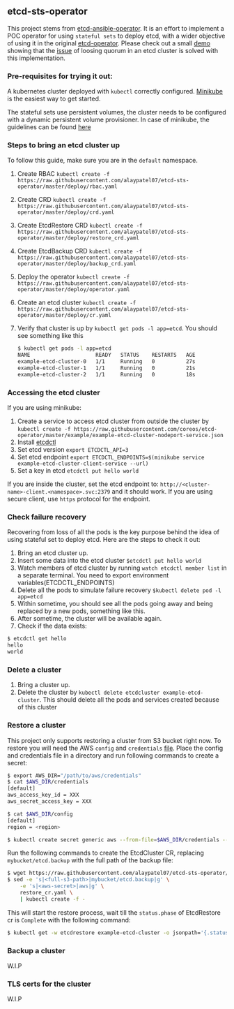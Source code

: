 ## etcd-sts-operator

This project stems from [etcd-ansible-operator](https://github.com/water-hole/etcd-ansible-operator). It is an effort to implement a POC operator for using `stateful sets` to deploy etcd, with a wider objective of using it in the original [etcd-operator](https://github.com/coreos/etcd-operator). Please check out a small [demo](https://www.youtube.com/watch?v=YcEu9wehb3M) showing that the [issue](https://github.com/coreos/etcd-operator/issues/1972) of loosing quorum in an etcd cluster is solved with this implementation.

### Pre-requisites for trying it out:

A kubernetes cluster deployed with `kubectl` correctly configured. [Minikube](https://github.com/kubernetes/minikube/) is the easiest way to get started.

The stateful sets use persistent volumes, the cluster needs to be configured with a dynamic persistent volume provisioner. In case of minikube, the guidelines can be found [here](https://github.com/kubernetes/minikube/blob/master/docs/persistent_volumes.md)

### Steps to bring an etcd cluster up

To follow this guide, make sure you are in the `default` namespace.

1. Create RBAC `kubectl create -f https://raw.githubusercontent.com/alaypatel07/etcd-sts-operator/master/deploy/rbac.yaml`
2. Create CRD `kubectl create -f https://raw.githubusercontent.com/alaypatel07/etcd-sts-operator/master/deploy/crd.yaml`
3. Create EtcdRestore CRD `kubectl create -f https://raw.githubusercontent.com/alaypatel07/etcd-sts-operator/master/deploy/restore_crd.yaml`
4. Create EtcdBackup CRD `kubectl create -f https://raw.githubusercontent.com/alaypatel07/etcd-sts-operator/master/deploy/backup_crd.yaml`
5. Deploy the operator `kubectl create -f https://raw.githubusercontent.com/alaypatel07/etcd-sts-operator/master/deploy/operator.yaml`
6. Create an etcd cluster `kubectl create -f https://raw.githubusercontent.com/alaypatel07/etcd-sts-operator/master/deploy/cr.yaml`
7. Verify that cluster is up by `kubectl get pods -l app=etcd`. You should see something like this

    ```bash
    $ kubectl get pods -l app=etcd
    NAME                     READY   STATUS    RESTARTS   AGE
    example-etcd-cluster-0   1/1     Running   0          27s
    example-etcd-cluster-1   1/1     Running   0          21s
    example-etcd-cluster-2   1/1     Running   0          18s
    ```

### Accessing the etcd cluster

If you are using minikube:

1. Create a service to access etcd cluster from outside the cluster by `kubectl create -f https://raw.githubusercontent.com/coreos/etcd-operator/master/example/example-etcd-cluster-nodeport-service.json`
2. Install [etcdctl](https://coreos.com/etcd/docs/latest/getting-started-with-etcd.html)
3. Set etcd version `export ETCDCTL_API=3`
4. Set etcd endpoint `export ETCDCTL_ENDPOINTS=$(minikube service example-etcd-cluster-client-service --url)`
5. Set a key in etcd `etcdctl put hello world`

If you are inside the cluster, set the etcd endpoint to: `http://<cluster-name>-client.<namespace>.svc:2379` and it should work. If you are using secure client, use `https` protocol for the endpoint.

### Check failure recovery

Recovering from loss of all the pods is the key purpose behind the idea of using stateful set to deploy etcd. Here are the steps to check it out:


1. Bring an etcd cluster up.
2. Insert some data into the etcd cluster `$etcdctl put hello world`
3. Watch members of etcd cluster by running `watch etcdctl member list` in a separate terminal. You need to export environment variables(ETCDCTL_ENDPOINTS)
4. Delete all the pods to simulate failure recovery `$kubectl delete pod -l app=etcd `
5. Within sometime, you should see all the pods going away and being replaced by a new pods, something like this.
6. After sometime, the cluster will be available again. 
7. Check if the data exists:

```bash
$ etcdctl get hello
hello
world
```

### Delete a cluster
1. Bring a cluster up.
2. Delete the cluster by `kubectl delete etcdcluster example-etcd-cluster`. This should delete all the pods and services created because of this cluster 

### Restore a cluster

This project only supports restoring a cluster from S3 bucket right now. To restore you will need the AWS `config` and `credentials` [file](https://docs.aws.amazon.com/cli/latest/userguide/cli-configure-files.html). Place the config and credentials file in a directory and run following commands to create a secret:

```bash
$ export AWS_DIR="/path/to/aws/credentials"
$ cat $AWS_DIR/credentials
[default]
aws_access_key_id = XXX
aws_secret_access_key = XXX

$ cat $AWS_DIR/config
[default]
region = <region>

$ kubectl create secret generic aws --from-file=$AWS_DIR/credentials --from-file=$AWS_DIR/config
```

Run the following commands to create the EtcdCluster CR, replacing `mybucket/etcd.backup` with the full path of the backup file:

```bash
$ wget https://raw.githubusercontent.com/alaypatel07/etcd-sts-operator/master/deploy/restor_cr.yaml
$ sed -e 's|<full-s3-path>|mybucket/etcd.backup|g' \
    -e 's|<aws-secret>|aws|g' \
    restore_cr.yaml \
    | kubectl create -f -
```

This will start the restore process, wait till the `status.phase` of EtcdRestore cr is `Complete` with the following command:

```bash
$ kubectl get -w etcdrestore example-etcd-cluster -o jsonpath='{.status.phase}'
```

### Backup a cluster
W.I.P

### TLS certs for the cluster
W.I.P